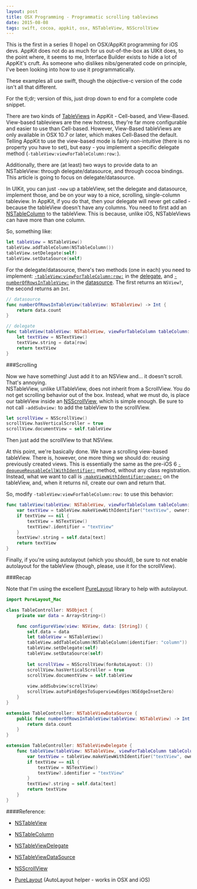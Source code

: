 ```yaml
---
layout: post
title: OSX Programming - Programmatic scrolling tableviews
date: 2015-08-08
tags: swift, cocoa, appkit, osx, NSTableView, NSScrollView
---
```


This is the first in a series (I hope) on OSX/AppKit programming for iOS devs. AppKit does not do as much for us out-of-the-box as UIKit does, to the point where, it seems to me, Interface Builder exists to hide a lot of AppKit's cruft. As someone who dislikes nibs/generated code on principle, I've been looking into how to use it programmatically.

These examples all use swift, though the objective-c version of the code isn't all that different.

For the tl;dr; version of this, just drop down to end for a complete code snippet.

There are two kinds of [TableViews](https://developer.apple.com/library/mac/documentation/Cocoa/Reference/ApplicationKit/Classes/NSTableView_Class/index.html) in AppKit - Cell-based, and View-Based. View-based tableviews are the new hotness, they're far more configurable and easier to use than Cell-based. However, View-Based tableViews are only available in OSX 10.7 or later, which makes Cell-Based the default. Telling AppKit to use the view-based mode is fairly non-intuitive (there is no property you have to set), but easy - you implement a specific delegate method (`-tableView:viewForTableColumn:row:`).

Additionally, there are (at least) two ways to provide data to an NSTableView: through delegate/datasource, and through cocoa bindings. This article is going to focus on delegate/datasource.

In UIKit, you can just `-new` up a tableView, set the delegate and datasource, implement those, and be on your way to a nice, scrolling, single-column tableview. In AppKit, if you do that, then your delegate will never get called - because the tableView doesn't have any columns. You need to first add an [NSTableColumn](https://developer.apple.com/library/mac/documentation/Cocoa/Reference/ApplicationKit/Classes/NSTableColumn_Class/index.html#//apple_ref/occ/cl/NSTableColumn) to the tableView. This is because, unlike iOS, NSTableViews can have more than one column.

So, something like:

```swift
let tableView = NSTableView()
tableView.addTableColumn(NSTableColumn())
tableView.setDelegate(self)
tableView.setDataSource(self)
```

For the delegate/datasource, there's two methods (one in each) you need to implement: [`-tableView:viewForTableColumn:row:`](https://developer.apple.com/library/mac/documentation/Cocoa/Reference/NSTableViewDelegate_Protocol/index.html#//apple_ref/occ/intfm/NSTableViewDelegate/tableView:viewForTableColumn:row:) in the [delegate](https://developer.apple.com/library/mac/documentation/Cocoa/Reference/NSTableViewDelegate_Protocol/index.html), and [`-numberOfRowsInTableView:`](https://developer.apple.com/library/mac/documentation/Cocoa/Reference/ApplicationKit/Protocols/NSTableDataSource_Protocol/index.html#//apple_ref/occ/intfm/NSTableViewDataSource/numberOfRowsInTableView:) in the [datasource](https://developer.apple.com/library/mac/documentation/Cocoa/Reference/ApplicationKit/Protocols/NSTableDataSource_Protocol/index.html). The first returns an `NSView?`, the second returns an `Int`.

```swift
// datasource
func numberOfRowsInTableView(tableView: NSTableView) -> Int {
    return data.count
}

// delegate
func tableView(tableView: NSTableView, viewForTableColumn tableColumn: NSTableColumn?, row: Int) -> NSView? {
    let textView = NSTextView()
    textView.string = data[row]
    return textView
}
```

###Scrolling

Now we have something! Just add it to an NSView and... it doesn't scroll. That's annoying.  
NSTableView, unlike UITableView, does not inherit from a ScrollView. You do not get scrolling behavior out of the box. Instead, what we must do, is place our tableView inside an [NSScrollView](https://developer.apple.com/library/mac/documentation/Cocoa/Reference/ApplicationKit/Classes/NSScrollView_Class/index.html#//apple_ref/occ/cl/NSScrollView), which is simple enough. Be sure to not call `-addSubview:` to add the tableView to the scrollView.

```swift
let scrollView = NSScrollView()
scrollView.hasVerticalScroller = true
scrollView.documentView = self.tableView
```
Then just add the scrollView to that NSView.

At this point, we're basically done. We have a scrolling view-based tableView. There is, however, one more thing we should do: reusing previously created views. This is essentially the same as the pre-iOS 6 [`-dequeueReusableCellWithIdentifier:`](https://developer.apple.com/library/ios/documentation/UIKit/Reference/UITableView_Class/index.html#//apple_ref/occ/instm/UITableView/dequeueReusableCellWithIdentifier:) method, without any class registration. Instead, what we want to call is [`-makeViewWithIdentifier:owner:`](https://developer.apple.com/library/mac/documentation/Cocoa/Reference/ApplicationKit/Classes/NSTableView_Class/index.html#//apple_ref/occ/instm/NSTableView/makeViewWithIdentifier:owner:) on the tableView, and, when it returns nil, create our own and return that.

So, modify `-tableView:viewForTableColumn:row:` to use this behavior:

```swift
func tableView(tableView: NSTableView, viewForTableColumn tableColumn: NSTableColumn?, row: Int) -> NSView? {
    var textView = tableView.makeViewWithIdentifier("textView", owner: self) as? NSTextView
    if textView == nil {
        textView = NSTextView()
        textView?.identifier = "textView"
    }
    textView?.string = self.data[text]
    return textView
}
```

Finally, if you're using autolayout (which you should), be sure to not enable autolayout for the tableView (though, please, use it for the scrollView).

###Recap

Note that I'm using the excellent [PureLayout](https://github.com/smileyborg/purelayout) library to help with autolayout.

```swift
import PureLayout_Mac

class TableController: NSObject {
	private var data = Array<String>()

	func configureView(view: NSView, data: [String]) {
		self.data = data
		let tableView = NSTableView()
		tableView.addTableColumn(NSTableColumn(identifier: "column"))
		tableView.setDelegate(self)
		tableView.setDataSource(self)
		
		let scrollView = NSScrollView(forAutoLayout: ())
		scrollView.hasVerticalScroller = true
        scrollView.documentView = self.tableView
        
        view.addSubview(scrollView)
        scrollView.autoPinEdgesToSuperviewEdges(NSEdgeInsetZero)
	}
}

extension TableController: NSTableViewDataSource {
    public func numberOfRowsInTableView(tableView: NSTableView) -> Int {
        return data.count
    }
}

extension TableController: NSTableViewDelegate {
    func tableView(tableView: NSTableView, viewForTableColumn tableColumn: NSTableColumn?, row: Int) -> NSView? {
        var textView = tableView.makeViewWithIdentifier("textView", owner: self) as? NSTextView
        if textView == nil {
            textView = NSTextView()
            textView?.identifier = "textView"
        }
        textView?.string = self.data[text]
        return textView
    }
}

```

####Reference:

- [NSTableView](https://developer.apple.com/library/mac/documentation/Cocoa/Reference/ApplicationKit/Classes/NSTableView_Class/index.html)
- [NSTableColumn](https://developer.apple.com/library/mac/documentation/Cocoa/Reference/ApplicationKit/Classes/NSTableColumn_Class/index.html#//apple_ref/occ/cl/NSTableColumn)
- [NSTableViewDelegate](https://developer.apple.com/library/mac/documentation/Cocoa/Reference/NSTableViewDelegate_Protocol/index.html)
- [NSTableViewDataSource](https://developer.apple.com/library/mac/documentation/Cocoa/Reference/ApplicationKit/Protocols/NSTableDataSource_Protocol/index.html)
- [NSScrollView](https://developer.apple.com/library/mac/documentation/Cocoa/Reference/ApplicationKit/Classes/NSScrollView_Class/index.html#//apple_ref/occ/cl/NSScrollView)

- [PureLayout](https://github.com/smileyborg/purelayout) (AutoLayout helper - works in OSX and iOS)